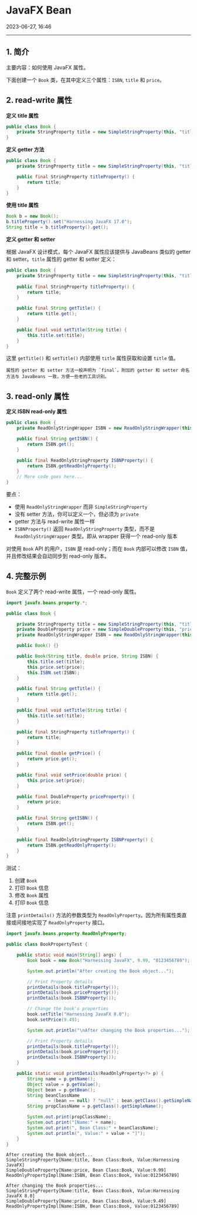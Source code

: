 # JavaFX Bean

2023-06-27, 16:46
****
## 1. 简介

主要内容：如何使用 JavaFX 属性。

下面创建一个 `Book` 类，在其中定义三个属性：`ISBN`, `title` 和 `price`。

## 2. read-write 属性

**定义 title 属性**

```java
public class Book {
    private StringProperty title = new SimpleStringProperty(this, "title", "Unknown");
}
```

**定义 getter 方法**

```java
public class Book {
    private StringProperty title = new SimpleStringProperty(this, "title", "Unknown");

    public final StringProperty titleProperty() {
        return title;
    }
}
```

**使用 title 属性**

```java
Book b = new Book();
b.titleProperty().set("Harnessing JavaFX 17.0");
String title = b.titleProperty().get();
```

**定义 getter 和 setter**

根据 JavaFX 设计模式，每个 JavaFX 属性应该提供与 JavaBeans 类似的 getter 和 setter。`title` 属性的 getter 和 setter 定义：

```java
public class Book {
    private StringProperty title = new SimpleStringProperty(this, "title", "Unknown");
    
    public final StringProperty titleProperty() {
        return title;
    }

    public final String getTitle() {
        return title.get();
    }

    public final void setTitle(String title) {
        this.title.set(title);
    }
}
```

这里 `getTitle()` 和 `setTitle()` 内部使用 `title` 属性获取和设置 `title` 值。

```ad-tip
属性的 getter 和 setter 方法一般声明为 `final`。附加的 getter 和 setter 命名方法与 JavaBeans 一致，方便一些老的工具识别。
```

## 3. read-only 属性

**定义 ISBN read-only 属性**

```java
public class Book {
    private ReadOnlyStringWrapper ISBN = new ReadOnlyStringWrapper(this, "ISBN", "Unknown");

    public final String getISBN() {
        return ISBN.get();
    }

    public final ReadOnlyStringProperty ISBNProperty() {
        return ISBN.getReadOnlyProperty();
    }
    // More code goes here...
}
```

要点：

- 使用 `ReadOnlyStringWrapper` 而非 `SimpleStringProperty`
- 没有 setter 方法，你可以定义一个，但必须为 `private`
- getter 方法与 read-write 属性一样
- `ISBNProperty()` 返回 `ReadOnlyStringProperty` 类型，而不是 `ReadOnlyStringWrapper` 类型。即从 wrapper 获得一个 read-only 版本

对使用 `Book` API 的用户，`ISBN` 是 read-only；而在 `Book` 内部可以修改 `ISBN` 值，并且修改结果会自动同步到 read-only 版本。

## 4. 完整示例

`Book` 定义了两个 read-write 属性，一个 read-only 属性。

```java
import javafx.beans.property.*;

public class Book {

    private StringProperty title = new SimpleStringProperty(this, "title", "Unknown");
    private DoubleProperty price = new SimpleDoubleProperty(this, "price", 0.0);
    private ReadOnlyStringWrapper ISBN = new ReadOnlyStringWrapper(this, "ISBN", "Unknown");

    public Book() {}

    public Book(String title, double price, String ISBN) {
        this.title.set(title);
        this.price.set(price);
        this.ISBN.set(ISBN);
    }

    public final String getTitle() {
        return title.get();
    }

    public final void setTitle(String title) {
        this.title.set(title);
    }

    public final StringProperty titleProperty() {
        return title;
    }

    public final double getPrice() {
        return price.get();
    }

    public final void setPrice(double price) {
        this.price.set(price);
    }

    public final DoubleProperty priceProperty() {
        return price;
    }

    public final String getISBN() {
        return ISBN.get();
    }

    public final ReadOnlyStringProperty ISBNProperty() {
        return ISBN.getReadOnlyProperty();
    }
}
```


测试：

1. 创建 `Book`
2. 打印 `Book` 信息
3. 修改 `Book` 属性
4. 打印 `Book` 信息

注意 `printDetails()` 方法的参数类型为 `ReadOnlyProperty`。因为所有属性类直接或间接地实现了 `ReadOnlyProperty` 接口。

```java
import javafx.beans.property.ReadOnlyProperty;

public class BookPropertyTest {

    public static void main(String[] args) {
        Book book = new Book("Harnessing JavaFX", 9.99, "0123456789");

        System.out.println("After creating the Book object...");

        // Print Property details
        printDetails(book.titleProperty());
        printDetails(book.priceProperty());
        printDetails(book.ISBNProperty());

        // Change the book's properties
        book.setTitle("Harnessing JavaFX 8.0");
        book.setPrice(9.49);

        System.out.println("\nAfter changing the Book properties...");

        // Print Property details
        printDetails(book.titleProperty());
        printDetails(book.priceProperty());
        printDetails(book.ISBNProperty());
    }

    public static void printDetails(ReadOnlyProperty<?> p) {
        String name = p.getName();
        Object value = p.getValue();
        Object bean = p.getBean();
        String beanClassName
                = (bean == null) ? "null" : bean.getClass().getSimpleName();
        String propClassName = p.getClass().getSimpleName();

        System.out.print(propClassName);
        System.out.print("[Name:" + name);
        System.out.print(", Bean Class:" + beanClassName);
        System.out.println(", Value:" + value + "]");
    }
}

```

```
After creating the Book object...
SimpleStringProperty[Name:title, Bean Class:Book, Value:Harnessing JavaFX]
SimpleDoubleProperty[Name:price, Bean Class:Book, Value:9.99]
ReadOnlyPropertyImpl[Name:ISBN, Bean Class:Book, Value:0123456789]

After changing the Book properties...
SimpleStringProperty[Name:title, Bean Class:Book, Value:Harnessing JavaFX 8.0]
SimpleDoubleProperty[Name:price, Bean Class:Book, Value:9.49]
ReadOnlyPropertyImpl[Name:ISBN, Bean Class:Book, Value:0123456789]
```

